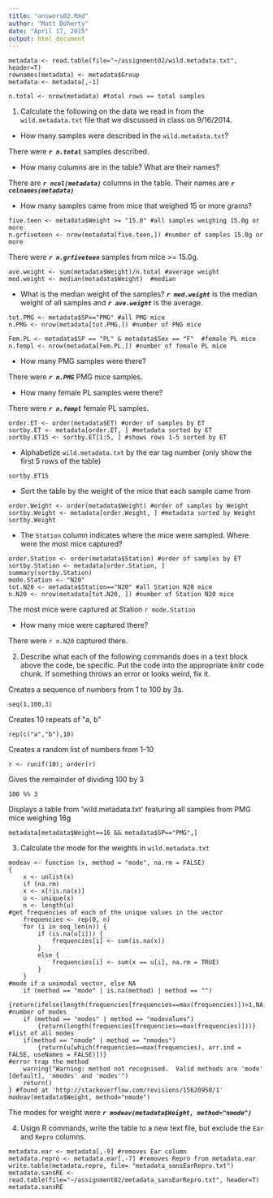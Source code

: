 ```yaml
---
title: "answers02.Rmd"
author: "Matt Doherty"
date: "April 17, 2015"
output: html_document
---
```

```{r}
metadata <- read.table(file="~/assignment02/wild.metadata.txt", header=T)
rownames(metadata) <- metadata$Group
metadata <- metadata[,-1]

n.total <- nrow(metadata) #total rows == total samples

```
1.  Calculate the following on the data we read in from the `wild.metadata.txt` file that we discussed in class on 9/16/2014.

  * How many samples were described in the `wild.metadata.txt`? 
  
  There were *__`r n.total`__* samples described.
  
  * How many columns are in the table? What are their names?
  
  There are *__`r ncol(metadata)`__* columns in the table.
  Their names are *__`r colnames(metadata)`__*
  

  
  * How many samples came from mice that weighed 15 or more grams?
```{r}
five.teen <- metadata$Weight >= "15.0" #all samples weighing 15.0g or more
n.grfiveteen <- nrow(metadata[five.teen,]) #number of samples 15.0g or more
```
  There were *__`r n.grfiveteen`__* samples from mice >= 15.0g.
  
  
```{r}
ave.weight <- sum(metadata$Weight)/n.total #average weight
med.weight <- median(metadata$Weight)  #median
```
  * What is the median weight of the samples?
  *__`r med.weight`__* is the median weight of all samples and *__`r ave.weight`__* is the average.
  
```{r}
tot.PMG <- metadata$SP=="PMG" #all PMG mice
n.PMG <- nrow(metadata[tot.PMG,]) #number of PNG mice

Fem.PL <- metadata$SP == "PL" & metadata$Sex == "F"  #female PL mice 
n.fempl <- nrow(metadata[Fem.PL,]) #number of female PL mice
```  
  * How many PMG samples were there?
  
  There were *__`r n.PMG`__* PMG mice samples.
  
  * How many female PL samples were there?
  
  There were *__`r n.fempl`__* female PL samples.
 
```{r}
order.ET <- order(metadata$ET) #order of samples by ET
sortby.ET <- metadata[order.ET, ] #metadata sorted by ET
sortby.ET15 <- sortby.ET[1:5, ] #shows rows 1-5 sorted by ET
```
  * Alphabetize `wild.metadata.txt` by the ear tag number (only show the first 5 rows of the table)
```{r}
sortby.ET15
```

  
  * Sort the table by the weight of the mice that each sample came from
```{r}
order.Weight <- order(metadata$Weight) #order of samples by Weight
sortby.Weight <- metadata[order.Weight, ] #metadata sorted by Weight
sortby.Weight
```

  * The `Station` column indicates where the mice were sampled. Where were the most mice captured?
```{r}
order.Station <- order(metadata$Station) #order of samples by ET
sortby.Station <- metadata[order.Station, ]
summary(sortby.Station)
mode.Station <- "N20"
tot.N20 <- metadata$Station=="N20" #all Station N20 mice
n.N20 <- nrow(metadata[tot.N20, ]) #number of Station N20 mice
```
The most mice were captured at Station `r mode.Station`

  * How many mice were captured there?

There were `r n.N20` captured there.

2.	Describe what each of the following commands does in a text block above the code, be specific. Put the code into the appropriate knitr code chunk. If something throws an error or looks weird, fix it.

Creates a sequence of numbers from 1 to 100 by 3s.
```{r}
seq(1,100,3)
```

Creates 10 repeats of "a, b"
```{r}
rep(c("a","b"),10)
```

Creates a random list of numbers from 1-10
```{r}
r <- runif(10); order(r)
```

Gives the remainder of dividing 100 by 3
```{r}
100 %% 3
```

Displays a table from 'wild.metadata.txt' featuring all samples from PMG mice weighing 16g

```{r}
metadata[metadata$Weight==16 && metadata$SP=="PMG",]
```


3.	Calculate the mode for the weights in `wild.metadata.txt`
```{r} 
modeav <- function (x, method = "mode", na.rm = FALSE)
{
    x <- unlist(x)
    if (na.rm)
    x <- x[!is.na(x)]
    u <- unique(x)
    n <- length(u)
#get frequencies of each of the unique values in the vector
    frequencies <- rep(0, n)
    for (i in seq_len(n)) {
        if (is.na(u[i])) {
            frequencies[i] <- sum(is.na(x))
        }
        else {
            frequencies[i] <- sum(x == u[i], na.rm = TRUE)
        }
    }
#mode if a unimodal vector, else NA
    if (method == "mode" | is.na(method) | method == "")
        {return(ifelse(length(frequencies[frequencies==max(frequencies)])>1,NA,u[which.max(frequencies)]))}
#number of modes
    if (method == "modes" | method == "modevalues")
        {return(length(frequencies[frequencies==max(frequencies)]))}
#list of all modes
    if(method == "nmode" | method == "nmodes")
        {return(u[which(frequencies==max(frequencies), arr.ind = FALSE, useNames = FALSE)])}
#error trap the method
    warning("Warning: method not recognised.  Valid methods are 'mode' [default], 'nmodes' and 'modes'")
    return()
} #found at 'http://stackoverflow.com/revisions/15620958/1'
modeav(metadata$Weight, method="nmode")
```
The modes for weight were *__`r modeav(metadata$Weight, method="nmode")`__*

4.	Usign R commands, write the table to a new text file, but exclude the `Ear` and `Repro` columns.
```{r} 
metadata.ear <- metadata[,-9] #removes Ear column
metadata.repro <- metadata.ear[,-7] #removes Repro from metadata.ear
write.table(metadata.repro, file= "metadata_sansEarRepro.txt")
metadata.sansRE <- read.table(file="~/assignment02/metadata_sansEarRepro.txt", header=T)
metadata.sansRE
```

